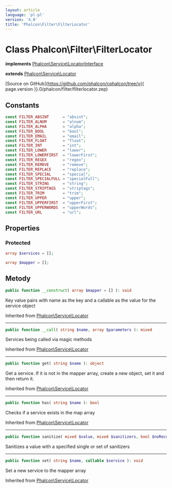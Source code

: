 ```yaml
---
layout: article
language: 'pl-pl'
version: '4.0'
title: 'Phalcon\Filter\FilterLocator'
---
```

# Class **Phalcon\Filter\FilterLocator**

**implements** [Phalcon\Service\LocatorInterface](Phalcon_Service_LocatorInterface)

**extends** [Phalcon\Service\Locator](Phalcon_Service_Locator)

[Source on GitHub](https://github.com/phalcon/cphalcon/tree/v{{ page.version }}.0/phalcon/filter/filterlocator.zep)

## Constants

```php
const FILTER_ABSINT      = "absint";
const FILTER_ALNUM       = "alnum";
const FILTER_ALPHA       = "alpha";
const FILTER_BOOL        = "bool";
const FILTER_EMAIL       = "email";
const FILTER_FLOAT       = "float";
const FILTER_INT         = "int";
const FILTER_LOWER       = "lower";
const FILTER_LOWERFIRST  = "lowerFirst";
const FILTER_REGEX       = "regex";
const FILTER_REMOVE      = "remove";
const FILTER_REPLACE     = "replace";
const FILTER_SPECIAL     = "special";
const FILTER_SPECIALFULL = "specialFull";
const FILTER_STRING      = "string";
const FILTER_STRIPTAGS   = "striptags";
const FILTER_TRIM        = "trim";
const FILTER_UPPER       = "upper";
const FILTER_UPPERFIRST  = "upperFirst";
const FILTER_UPPERWORDS  = "upperWords";
const FILTER_URL         = "url";
```

## Properties

### Protected

```php
array $services = [];

array $mapper = [];
```

## Metody

```php
public function __construct( array $mapper = [] ): void
```

Key value pairs with name as the key and a callable as the value for the service object

Inherited from [Phalcon\Service\Locator](Phalcon_Service_Locator)

* * *

```php
public function __call( string $name, array $parameters ): mixed
```

Services being called via magic methods

Inherited from [Phalcon\Service\Locator](Phalcon_Service_Locator)

* * *

```php
public function get( string $name ): object
```

Get a service. If it is not in the mapper array, create a new object, set it and then return it.

Inherited from [Phalcon\Service\Locator](Phalcon_Service_Locator)

* * *

```php
public function has( string $name ): bool
```

Checks if a service exists in the map array

Inherited from [Phalcon\Service\Locator](Phalcon_Service_Locator)

* * *

```php
public function sanitize( mixed $value, mixed $sanitizers, bool $noRecursive = false): mixed
```

Sanitizes a value with a specified single or set of sanitizers

* * *

```php
public function set( string $name, callable $service ): void
```

Set a new service to the mapper array

Inherited from [Phalcon\Service\Locator](Phalcon_Service_Locator)